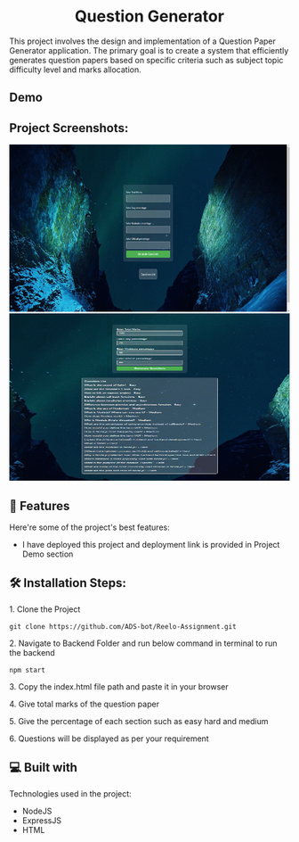 <h1 align="center" id="title">Question Generator</h1>

<p id="description">This project involves the design and implementation of a Question Paper Generator application. The primary goal is to create a system that efficiently generates question papers based on specific criteria such as subject topic difficulty level and marks allocation.</p>

<h2>Demo</h2>
<h2>Project Screenshots:</h2>

<center>
<img src="Frontend/assets/images/s1.png" alt="s1" width="600" height="300">
<img src="Frontend/assets/images/s2.png" alt="s2" width="600" height="300">
</center>
  
<h2>🧐 Features</h2>

Here're some of the project's best features:

*   I have deployed this project and deployment link is provided in Project Demo section

<h2>🛠️ Installation Steps:</h2>

<p>1. Clone the Project</p>

```
git clone https://github.com/ADS-bot/Reelo-Assignment.git
```

<p>2. Navigate to Backend Folder and run below command in terminal to run the backend</p>

```
npm start
```

<p>3. Copy the index.html file path and paste it in your browser</p>

<p>4. Give total marks of the question paper</p>

<p>5. Give the percentage of each section such as easy hard and medium</p>

<p>6. Questions will be displayed as per your requirement</p>

  
  
<h2>💻 Built with</h2>

Technologies used in the project:

*   NodeJS
*   ExpressJS
*   HTML
